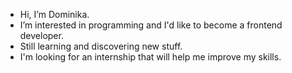 - Hi, I’m Dominika.
- I’m interested in programming and I'd like to become a frontend developer.
- Still learning and discovering new stuff.
- I'm looking for an internship that will help me improve my skills.


<!---
Dominika666/Dominika666 is a ✨ special ✨ repository because its `README.md` (this file) appears on your GitHub profile.
You can click the Preview link to take a look at your changes.
--->

